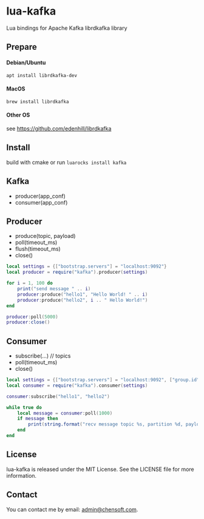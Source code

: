 # lua-kafka

Lua bindings for Apache Kafka librdkafka library

## Prepare

#### Debian/Ubuntu

```shell
apt install librdkafka-dev
```

#### MacOS

```shell
brew install librdkafka
```

#### Other OS

see https://github.com/edenhill/librdkafka

## Install

build with cmake or run `luarocks install kafka`

## Kafka

* producer(app_conf)
* consumer(app_conf)

## Producer

* produce(topic, payload)
* poll(timeout_ms)
* flush(timeout_ms)
* close()

```lua
local settings = {["bootstrap.servers"] = "localhost:9092"}
local producer = require("kafka").producer(settings)

for i = 1, 100 do
    print("send message " .. i)
    producer:produce("hello1", "Hello World! " .. i)
    producer:produce("hello2", i .. " Hello World!")
end

producer:poll(5000)
producer:close()
```

## Consumer

* subscribe(...)  // topics
* poll(timeout_ms)
* close()

```lua
local settings = {["bootstrap.servers"] = "localhost:9092", ["group.id"] = "1", ["auto.offset.reset"] = "earliest"}
local consumer = require("kafka").consumer(settings)

consumer:subscribe("hello1", "hello2")

while true do
    local message = consumer:poll(1000)
    if message then
        print(string.format("recv message topic %s, partition %d, payload %s, key %s, offset %d", message.topic, message.partition, message.payload, message.key, message.offset))
    end
end
```

## License

lua-kafka is released under the MIT License. See the LICENSE file for more information.

## Contact

You can contact me by email: admin@chensoft.com.